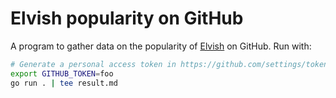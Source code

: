 # Elvish popularity on GitHub

A program to gather data on the popularity of [Elvish](https://elv.sh) on
GitHub. Run with:

```sh
# Generate a personal access token in https://github.com/settings/tokens
export GITHUB_TOKEN=foo
go run . | tee result.md
```
